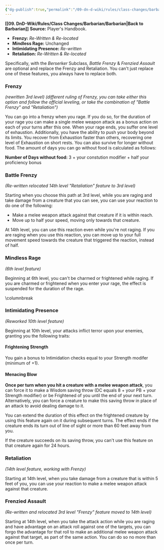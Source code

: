 ```yaml
---
{"dg-publish":true,"permalink":"/09-dn-d-wiki/rules/class-changes/barbarian/path-of-the-berserker/","tags":["class","barbarian","subclass"]}
---
```


**[[09. DnD-Wiki/Rules/Class Changes/Barbarian/Barbarian\|Back to Barbarian]]**
**Source:** Player's Handbook.
* **Frenzy:** *Re-Written & Re-located*
* **Mindless Rage:** Unchanged
* **Intimidating Presence:** *Re-written*
* **Retaliation:** *Re-Written & Re-located*

 
 Specifically, with the *Berserker* Subclass, *Battle Frenzy* & *Frenzied Assault* are optional and replace the Frenzy and Retaliation. You can't just replace one of these features, you always have to replace both.
 
 
### Frenzy
*(rewritten 3rd level)*
*(different ruling of Frenzy, you can take either this option and follow the official leveling, or take the combination of "Battle Frenzy" and "Retaliation")*
 
 
You can go into a frenzy when you rage. If you do so, for the duration of your rage you can make a single melee weapon attack as a bonus action on each of your turns after this one. When your rage ends, you suffer one level of exhaustion.
Additionally, you have the ability to push your body beyond its limits. You recover from Exhaustion faster than others, recovering one level of Exhaustion on short rests. You can also survive for longer without food. The amount of days you can go without food is calculated as follows: 

**Number of Days without food:** 3 + your constution modifier + half your proficiency bonus


### Battle Frenzy
*(Re-written relocated 14th level "Retaliation" feature to 3rd level)*

Starting when you choose this path at 3rd level, while you are raging and take damage from a creature that you can see, you can use your reaction to do one of the following:

* Make a melee weapon attack against that creature if it is within reach. 
* Move up to half your speed, moving only towards that creature.

At 14th level, you can use this reaction even while you're not raging. If you are raging when you use this reaction, you can move up to your full movement speed towards the creature that triggered the reaction, instead of half.

### Mindless Rage
*(6th level feature)*

Beginning at 6th level, you can't be charmed or frightened while raging. If you are charmed or frightened when you enter your rage, the effect is suspended for the duration of the rage.

\columnbreak
### Intimidating Presence
*(Reworked 10th level feature)*

Beginning at 10th level, your attacks inflict terror upon your enemies, granting you the following traits:

#### Frightening Strength 

You gain a bonus to Intimidation checks equal to your Strength modifer (minimum of +1).

#### Menacing Blow
**Once per turn when you hit a creature with a melee weapon attack**, you can force it to make a Wisdom saving throw (DC equals 8 + your PB + your Strength modifier) or be Frightened of you until the end of your next turn. Alternatively, you can force a creature to make this saving throw in place of an attack to avoid dealing damage to it.

You can extend the duration of this effect on the frightened creature by using this feature again on it during subsequent turns. The effect ends if the creature ends its turn out of line of sight or more than 60 feet away from you.

If the creature succeeds on its saving throw, you can't use this feature on that creature again for 24 hours.


### Retaliation
*(14th level feature, working with Frenzy)*

Starting at 14th level, when you take damage from a creature that is within 5 feet of you, you can use your reaction to make a melee weapon attack against that creature.

### Frenzied Assault
*(Re-written and relocated 3rd level "Frenzy" feature moved to 14th level)*

Starting at 14th level, when you take the attack action while you are raging and have advantage on an attack roll against one of the targets, you can forgo the advantage for that roll to make an additional melee weapon attack against that target, as part of the same action. You can do so no more than once per turn.

